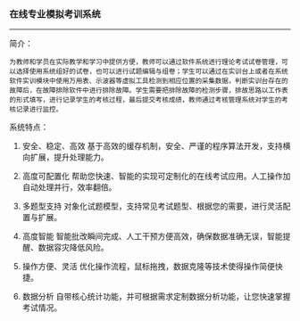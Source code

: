 
###  在线专业模拟考训系统
-----------------------------------------------------------------

简介：

    为教师和学员在实际教学和学习中提供方便，教师可以通过软件系统进行理论考试试卷管理，可以选择使用系统组好的试卷，也可以进行试题编辑与组卷；学生可以通过在实训台上或者在系统软件实训模块中使用万用表、示波器等虚拟工具检测到相应位置的采集数据，判断实训台存在的故障后，在故障排除软件中进行排除故障。学生需要把排除故障的检测步骤，排故思路以工作表的形式填写，进行记录学生的考核过程，最后提交考核成绩，教师通过考核管理系统对学生的考核记录进行监控。


系统特点：


1. 安全、稳定、高效
   基于高效的缓存机制，安全、严谨的程序算法开发，支持横向扩展，提升处理能力。

2. 高度可配置化
   帮助您快速、智能的实现可定制化的在线考试应用。人工操作加自动处理并行，效率翻倍。

3. 多题型支持
   对象化试题模型，支持常见考试题型、根据您的需要，进行灵活配置与扩展。

4. 高度智能
   智能批改瞬间完成、人工干预方便高效，确保数据准确无误，智能提醒、数据容灾降低风险。

5. 操作方便、灵活
   优化操作流程，鼠标拖拽，数据克隆等技术使得操作简便快捷。

6. 数据分析
   自带核心统计功能，并可根据需求定制数据分析功能，让您快速掌握考试情况。

